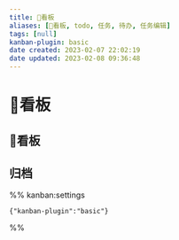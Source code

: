 ```yaml
---
title: 🔲看板
aliases: [🔲看板, todo, 任务, 待办, 任务编辑]
tags: [null]
kanban-plugin: basic
date created: 2023-02-07 22:02:19
date updated: 2023-02-08 09:36:48
---
```


# 🔲看板

## 🔲看板

## 归档

%% kanban:settings

```
{"kanban-plugin":"basic"}
```

%%
